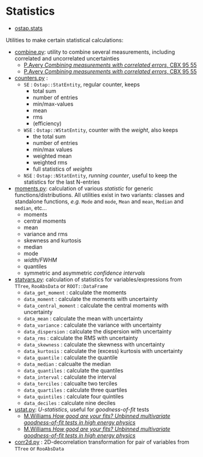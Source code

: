 # Statistics 

* [ostap.stats](README.md)

Utilities to make certain statistical calculations:
  - [combine.py](combine.py): utility to combine several measurements, including correlated and uncorrelated uncertainties
      - [P.Avery *Combining measurements with correlated errors*, CBX 95 55](http://www.phys.ufl.edu/~avery/fitting/error_correl.ps.gz)
      - [P.Avery *Combining measurements with correlated errors*, CBX 95 55](http://www.researchgate.net.publication/2345482_Combining_Measurements_with_Correlated_Errors)
  - [counters.py](counters.py) :
      - `SE`  : `Ostap::StatEntity`, regular counter,  keeps 
           - total sum
           - number of entries
           - min/max-values
           - mean 
           - rms
           - (efficiency) 
      - `WSE` : `Ostap::WStatEntity`, counter with the *weight*, also keeps 
           - the total sum
           - number of entries
           - min/max values
           - weighted mean 
           - weighted rms
           - full statistics of *weights* 
      - `NSE` : `Ostap::NStatEntity`, *running counter*, useful to keep the statistics for the last N-entries 
  - [moments.py](moments.py): calculation of various *statistic* for generic functions/distributions. All utilities exist in two variants: classes and standalone  functions, *e.g.* `Mode` and `mode`, `Mean` and `mean`, `Median` and `median`, etc...
      - moments 
      - central moments 
      - mean 
      - variance and rms 
      - skewness and kurtosis 
      - median 
      - mode 
      - *width/FWHM*
      - quantiles
      - symmetric and asymmetric *confidence intervals* 
  - [statvars.py](statvars.py): calculation of statistics for variables/expressions from `TTree`, `RooAbsData` or `ROOT::DataFrame`
      - `data_get_moment`     : calculate the moments 
      - `data_moment`         : calculate the moments with uncertainty
      - `data_central_moment` : calculate the central moments with uncertainty
      - `data_mean`           : calculate the mean with uncertainty
      - `data_variance`       : calculate the variance with uncertainty
      - `data_dispersion`     : calculate the dispersion with uncertainty
      - `data_rms`            : calculate the RMS with uncertainty
      - `data_skewness`       : calculate the skewness with uncertainty
      - `data_kurtosis`       : calculate the (excess) kurtosis with uncertainty
      - `data_quantile`       : calculate the quantile 
      - `data_median`         : calcualte the median
      - `data_quantiles`      : calculate the quantiles  
      - `data_interval`       : calculate the interval 
      - `data_terciles`       : calcualte two terciles 
      - `data_quartiles`      : calculate three quartiles 
      - `data_quintiles`      : calculate four  quintiles 
      - `data_deciles`        : calculate nine  deciles
  - [ustat.py](ustat.py): *U-statistics*, useful for *goodness-of-fit* tests
      - [M.Williams *How good are your fits? Unbinned multivariate goodness-of-fit tests in high energy physics*](https://doi.org/10.1088/1748-0221/5/09/P09004)
      - [M.Williams *How good are your fits? Unbinned multivariate goodness-of-fit tests in high energy physics*](http://arxiv.org/abs/arXiv:1003.1768)
  - [corr2d.py](corr2d.py) : 2D-decorrelation transformation for pair of variables from `TTree` or `RooAbsData`

